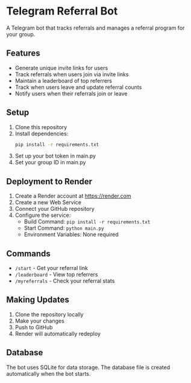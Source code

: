 # Telegram Referral Bot

A Telegram bot that tracks referrals and manages a referral program for your group.

## Features

- Generate unique invite links for users
- Track referrals when users join via invite links
- Maintain a leaderboard of top referrers
- Track when users leave and update referral counts
- Notify users when their referrals join or leave

## Setup

1. Clone this repository
2. Install dependencies:
   ```bash
   pip install -r requirements.txt
   ```
3. Set up your bot token in main.py
4. Set your group ID in main.py

## Deployment to Render

1. Create a Render account at https://render.com
2. Create a new Web Service
3. Connect your GitHub repository
4. Configure the service:
   - Build Command: `pip install -r requirements.txt`
   - Start Command: `python main.py`
   - Environment Variables: None required

## Commands

- `/start` - Get your referral link
- `/leaderboard` - View top referrers
- `/myreferrals` - Check your referral stats

## Making Updates

1. Clone the repository locally
2. Make your changes
3. Push to GitHub
4. Render will automatically redeploy

## Database

The bot uses SQLite for data storage. The database file is created automatically when the bot starts.
